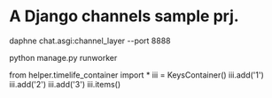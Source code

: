 
A Django channels sample prj.
=============================


daphne chat.asgi:channel_layer --port 8888

python manage.py runworker


from helper.timelife_container import *
iii = KeysContainer()
iii.add('1')
iii.add('2')
iii.add('3')
iii.items()